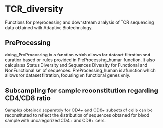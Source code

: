 # TCR_diversity
Functions for preprocessing and downstream analysis of TCR sequencing data obtained with Adaptive Biotechnology.

## PreProcessing
doing_PreProcessing is a function which allows for dataset filtration and curation based on rules provided in PreProcessing_human function. It also calculates Status Diversity and Sequences Diversity for Functional and NonFunctional set of sequences. 
PreProcessing_human is afunction which allows for dataset filtration, focusing on functional genes only.


## Subsampling for sample reconstitution regarding CD4/CD8 ratio
Samples obtained separately for CD4+ and CD8+ subsets of cells can be reconstituted to reflect the distribution of sequences obtained for blood sample with uncategorized CD4+ and CD8+ cells.
